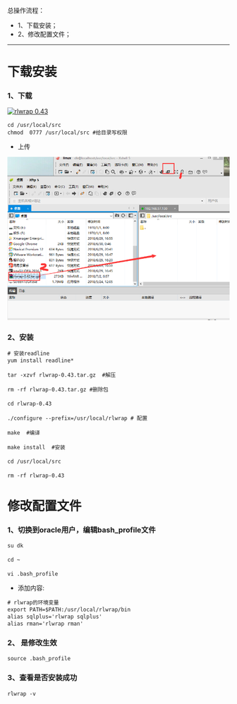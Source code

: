 总操作流程：
- 1、下载安装；
- 2、修改配置文件；

***

# 下载安装
### 1、下载
[![](https://img.shields.io/badge/rlwrap-0.43-green.svg "rlwrap 0.43")](https://pan.baidu.com/s/1vvpB1VV7MNh42Wj5XnDESA)

```
cd /usr/local/src
chmod  0777 /usr/local/src #给目录写权限
```
- 上传

![](image/1-1.png)
### 2、安装
```
# 安装readline
yum install readline*

tar -xzvf rlwrap-0.43.tar.gz  #解压

rm -rf rlwrap-0.43.tar.gz #删除包

cd rlwrap-0.43

./configure --prefix=/usr/local/rlwrap # 配置

make  #编译

make install  #安装

cd /usr/local/src

rm -rf rlwrap-0.43

```
# 修改配置文件
### 1、切换到oracle用户，编辑bash_profile文件
```
su dk

cd ~

vi .bash_profile
```
- 添加内容:
```
# rlwrap的环境变量
export PATH=$PATH:/usr/local/rlwrap/bin
alias sqlplus='rlwrap sqlplus'
alias rman='rlwrap rman'
```
### 2、 是修改生效
```
source .bash_profile
```
### 3、查看是否安装成功
```
rlwrap -v
```